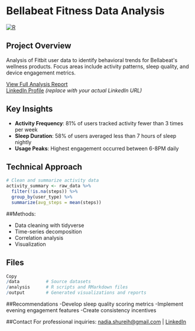 # Bellabeat Fitness Data Analysis

[![R](https://img.shields.io/badge/Analysis-R-276DC3)](https://www.r-project.org/)

## Project Overview
Analysis of Fitbit user data to identify behavioral trends for Bellabeat's wellness products. Focus areas include activity patterns, sleep quality, and device engagement metrics.

[View Full Analysis Report](https://nshureih.github.io/BellaBeatProject/)  
[LinkedIn Profile]([(https://www.linkedin.com/in/nadia-shureih-5287b6284/)) *(replace with your actual LinkedIn URL)*

## Key Insights
- **Activity Frequency**: 81% of users tracked activity fewer than 3 times per week
- **Sleep Duration**: 58% of users averaged less than 7 hours of sleep nightly
- **Usage Peaks**: Highest engagement occurred between 6-8PM daily

## Technical Approach
```r
# Clean and summarize activity data
activity_summary <- raw_data %>%
  filter(!is.na(steps)) %>%
  group_by(user_type) %>%
  summarize(avg_steps = mean(steps))
```

##Methods:
- Data cleaning with tidyverse
- Time-series decomposition
- Correlation analysis
- Visualization

## Files
```r
Copy
/data          # Source datasets
/analysis      # R scripts and RMarkdown files
/output        # Generated visualizations and reports
```

##Recommendations
-Develop sleep quality scoring metrics
-Implement evening engagement features
-Create consistency incentives

##Contact
For professional inquiries:
nadia.shureih@gmail.com | [LinkedIn](https://www.linkedin.com/in/nadia-shureih-5287b6284/)
